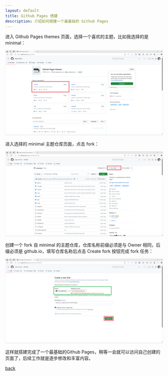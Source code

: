 ```yaml
---
layout: default
title: Github Pages 搭建
description: 介绍如何搭建一个最基础的 Github Pages
---
```


进入 Github Pages themes 页面，选择一个喜欢的主题，比如我选择的是 minimal：

![go to Github Pages themes and select minimal as Github Pages themes](../../images/GitHubPages-1-themes.png)

进入选择的 minimal 主题仓库页面，点击 fork：

![go to minimal theme page and press fork button](../../images/GitHubPages-2-minimal.png)

创建一个 fork 自 minimal 的主题仓库，仓库名称前缀必须是与 Owner 相同，后缀必须是 github.io，填写仓库名称后点击 Create fork 按钮完成 fork 任务：

![create a fork of minimal](../../images/GitHubPages-3-forkMinimal.png)

这样就搭建完成了一个最基础的Github Pages，稍等一会就可以访问自己创建的页面了，后续工作就是逐步修改和丰富内容。

[back](./../../)